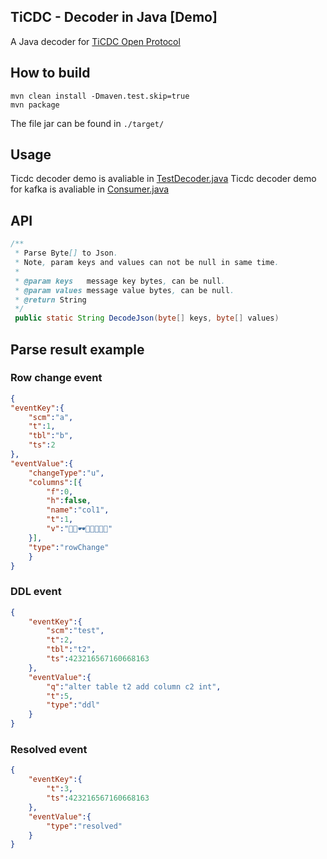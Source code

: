 ## TiCDC - Decoder in Java    [Demo]

A Java decoder for [TiCDC Open Protocol](https://docs.pingcap.com/tidb/stable/ticdc-open-protocol)

## How to build
```shell
mvn clean install -Dmaven.test.skip=true
mvn package
```
The file jar can be found in `./target/`

## Usage
Ticdc decoder demo is avaliable in [TestDecoder.java](https://github.com/7yyo/ticdc-decoder/blob/master/src/main/java/test/TestDecoder.java)
Ticdc decoder demo for kafka is avaliable in [Consumer.java](https://github.com/7yyo/ticdc-decoder/blob/master/src/main/java/test/kafka/Consumer.java)
## API
```java
/**
 * Parse Byte[] to Json. 
 * Note, param keys and values can not be null in same time.
 *
 * @param keys   message key bytes, can be null.
 * @param values message value bytes, can be null.
 * @return String
 */
 public static String DecodeJson(byte[] keys, byte[] values)
```
## Parse result example

### Row change event
```json
{
"eventKey":{
	"scm":"a",
	"t":1,
	"tbl":"b",
	"ts":2
},
"eventValue":{
	"changeType":"u",
	"columns":[{
		"f":0,
		"h":false,
		"name":"col1",
		"t":1,
		"v":"💋💼🕶💼👛💄💋💇"
	}],
	"type":"rowChange"
    }
}
```
### DDL event
```json
{
	"eventKey":{
		"scm":"test",
		"t":2,
		"tbl":"t2",
		"ts":423216567160668163
	},
	"eventValue":{
		"q":"alter table t2 add column c2 int",
		"t":5,
		"type":"ddl"
	}
}
```
### Resolved event
```json
{
	"eventKey":{
		"t":3,
		"ts":423216567160668163
	},
	"eventValue":{
		"type":"resolved"
	}
}
```
